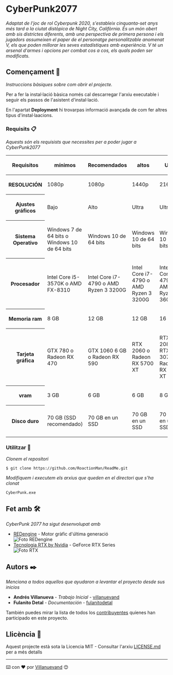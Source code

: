 # CyberPunk2077

_Adaptat de l'joc de rol Cyberpunk 2020, s'estableix cinquanta-set anys més tard a la ciutat distòpica de Night City, Califòrnia. És un món obert amb sis districtes diferents, amb una perspectiva de primera persona i els jugadors assumeixen el paper de el personatge personalitzable anomenat V, els que poden millorar les seves estadístiques amb experiència. V té un arsenal d'armes i opcions per combat cos a cos, els quals poden ser modificats._

## Començament 🚀

_Instruccions bàsiques sobre com obrir el projecte._

Per a fer la instal·lació bàsica només cal descarregar l'arxiu executable i seguir els passos de l'asistent d'instal·lació.

En l'apartat **Deployment** hi trovarpas informació avançada de com fer altres tipus d'instal·laacions.


### Requisits 📋

_Aquests són els requisists que necessites per a poder jugar a CyberPunk2077_
<table>
       <thead>
        <tr>
                 <th>
       <p>Requisitos</p>
      </th>
                 <th >
       <p>mínimos</p>
      </th>
                 <th >
       <p>Recomendados</p>
      </th>
                 <th >
       <p>altos</p>
      </th>
                 <th >
       <p>Ultra</p>
      </th>
    </tr>
    </thead>
      <tbody>
       <tr>
                 <th >
       <p>RESOLUCIÓN</p>
      </th>
                 <td >
       <p>1080p</p>
      </td>
                 <td >
       <p>1080p</p>
      </td>
                 <td >
       <p>1440p</p>
      </td>
                 <td >
       <p>2160p</p>
      </td>
    </tr>
   <tr>
                 <th >
       <p>Ajustes gráficos</p>
      </th>
                 <td >
       <p>Bajo</p>
      </td>
                 <td >
       <p>Alto</p>
      </td>
                 <td >
       <p>Ultra</p>
      </td>
                 <td >
       <p>Ultra</p>
      </td>
    </tr>
   <tr>
                 <th >
       <p>Sistema Operativo</p>
      </th>
                 <td >
       <p>Windows 7 de 64 bits o Windows 10 de 64 bits</p>
      </td>
                 <td >
       <p>Windows 10 de 64 bits</p>
      </td>
                 <td >
       <p>Windows 10 de 64 bits</p>
      </td>
                 <td >
       <p>Windows 10 de 64 bits</p>
      </td>
    </tr>
   <tr>
                 <th >
       <p>Procesador</p>
      </th>
                 <td >
       <p>Intel Core i5-3570K o AMD FX-8310</p>
      </td>
                 <td >
       <p>Intel Core i7-4790 o AMD Ryzen 3 3200G</p>
      </td>
                 <td >
       <p>Intel Core i7-4790 o AMD Ryzen 3 3200G</p>
      </td>
                 <td >
       <p>Intel Core i7-4790 o AMD Ryzen 5 3600</p>
      </td>
    </tr>
   <tr>
                 <th >
       <p>Memoria ram</p>
      </th>
                 <td >
       <p>8 GB</p>
      </td>
                 <td >
       <p>12 GB</p>
      </td>
                 <td >
       <p>12 GB</p>
      </td>
                 <td >
       <p>16 GB</p>
      </td>
    </tr>
   <tr>
                 <th >
       <p>Tarjeta gráfica</p>
      </th>
                 <td >
       <p>GTX 780 o Radeon RX 470</p>
      </td>
                 <td >
       <p>GTX 1060 6 GB o Radeon RX 590</p>
      </td>
                 <td >
       <p>RTX 2060 o Radeon RX 5700 XT</p>
      </td>
                 <td >
       <p>RTX 2080S, RTX 3070 o Radeon RX 6900 XT</p>
      </td>
    </tr>
   <tr>
                 <th >
       <p>vram</p>
      </th>
                 <td >
       <p>3 GB</p>
      </td>
                 <td >
       <p>6 GB</p>
      </td>
                 <td >
       <p>6 GB</p>
      </td>
                 <td >
       <p>8 GB</p>
      </td>
    </tr>
   <tr>
                 <th >
       <p>Disco duro</p>
      </th>
                 <td >
       <p>70 GB (SSD recomendado)</p>
      </td>
                 <td >
       <p>70 GB en un SSD</p>
      </td>
                 <td >
       <p>70 GB en un SSD</p>
      </td>
                 <td >
       <p>70 GB en un SSD</p>
      </td>
    </tr>
 
   </tbody>
  </table>



### Utilitzar 🔧

_Clonem el repositori_

```
$ git clone https://github.com/RoactionMan/ReadMe.git
```

_Modifiquem i executem els arxius que queden en el directori que s'ha clonat_

```
CyberPunk.exe
```
## Fet amb 🛠️

_CyberPunk 2077 ha sigut desenvolupat amb_

* [REDengine](https://ru.wikipedia.org/wiki/REDengine) - Motor gràfic d'última generació
<br>![Foto REDengine](https://upload.wikimedia.org/wikipedia/ru/thumb/a/ae/REDengine_logo.png/220px-REDengine_logo.png)
* [Tecnologia RTX by Nvidia](https://www.cyberpunk.net/es/es/) - GeForce RTX Series
<br>![Foto RTX](https://images.evga.com/articles/01317/NV_RTX_Badge.png)


## Autors ✒️

_Menciona a todos aquellos que ayudaron a levantar el proyecto desde sus inicios_

* **Andrés Villanueva** - *Trabajo Inicial* - [villanuevand](https://github.com/villanuevand)
* **Fulanito Detal** - *Documentación* - [fulanitodetal](#fulanito-de-tal)

También puedes mirar la lista de todos los [contribuyentes](https://github.com/your/project/contributors) quíenes han participado en este proyecto. 

## Llicència 📄

Aquest projecte està sota la Licencia MIT - Consultar l'arxiu [LICENSE.md](LICENSE.md) per a més detalls




---
⌨️ con ❤️ por [Villanuevand](https://github.com/Villanuevand) 😊